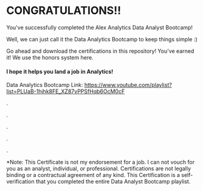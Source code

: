 # CONGRATULATIONS!! 

You've successfully completed the Alex Analytics Data Analyst Bootcamp!

Well, we can just call it the Data Analytics Bootcamp to keep things simple :) 

Go ahead and download the certifications in this repository! You've earned it! We use the honors system here.

#### I hope it helps you land a job in Analytics!

Data Analytics Bootcamp Link: https://www.youtube.com/playlist?list=PLUaB-1hjhk8FE_XZ87vPPSfHqb6OcM0cF

.

.

.

.

.

*Note: This Certificate is not my endorsement for a job. I can not vouch for you as an analyst, individual, or professional. Certifications are not legally binding or a contractual agreement of any kind. This Certification is a self-verification that you completed the entire Data Analyst Bootcamp playlist.
